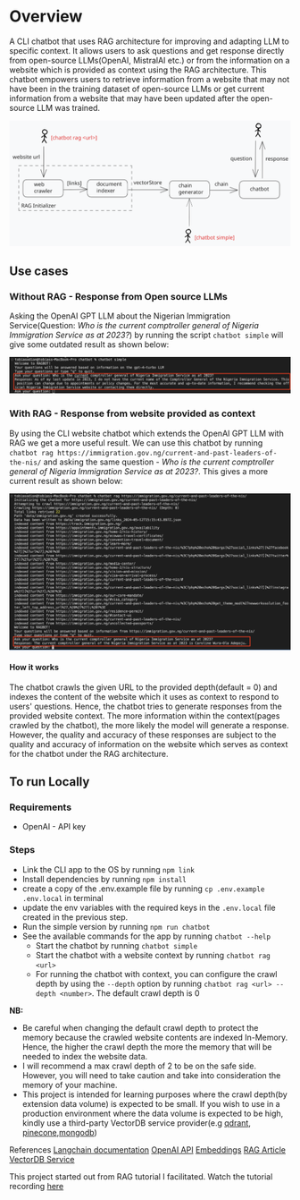 # Overview

A CLI chatbot that uses RAG architecture for improving and adapting LLM to specific context. It allows users to ask questions and get response directly from open-source LLMs(OpenAI, MistralAI etc.) or from the information on a website which is provided as context using the RAG architecture. This chatbot empowers users to retrieve information from a website that may not have been in the training dataset of open-source LLMs or get current information from a website that may have been updated after the open-source LLM was trained.

![RAGBOT DFD](documentation/RAGBOT.svg)

## Use cases

### Without RAG - Response from Open source LLMs

Asking the OpenAI GPT LLM about the Nigerian Immigration Service(Question: _Who is the current comptroller general of Nigeria Immigration Service as at 2023?_) by running the script `chatbot simple` will give some outdated result as shown below:

![result without RAG](documentation/result.png)

### With RAG - Response from website provided as context

By using the CLI website chatbot which extends the OpenAI GPT LLM with RAG we get a more useful result. We can use this chatbot by running `chatbot rag https://immigration.gov.ng/current-and-past-leaders-of-the-nis/` and asking the same question - _Who is the current comptroller general of Nigeria Immigration Service as at 2023?_. This gives a more current result as shown below:

![result with RAG](documentation/result_with_rag.png)

#### How it works

The chatbot crawls the given URL to the provided depth(default = 0) and indexes the content of the website which it uses as context to respond to users' questions. Hence, the chatbot tries to generate responses from the provided website context. The more information within the context(pages crawled by the chatbot), the more likely the model will generate a response. However, the quality and accuracy of these responses are subject to the quality and accuracy of information on the website which serves as context for the chatbot under the RAG architecture.

## To run Locally

### Requirements

- OpenAI - API key

### Steps

- Link the CLI app to the OS by running `npm link`
- Install dependencies by running `npm install`
- create a copy of the .env.example file by running `cp .env.example .env.local` in terminal
- update the env variables with the required keys in the `.env.local` file created in the previous step.
- Run the simple version by running `npm run chatbot`
- See the available commands for the app by running `chatbot --help`
  - Start the chatbot by running `chatbot simple`
  - Start the chatbot with a website context by running `chatbot rag <url>`
  - For running the chatbot with context, you can configure the crawl depth by using the `--depth` option by running `chatbot rag <url> --depth <number>`. The default crawl depth is 0

**NB:**

- Be careful when changing the default crawl depth to protect the memory because the crawled website contents are indexed In-Memory. Hence, the higher the crawl depth the more the memory that will be needed to index the website data.
- I will recommend a max crawl depth of 2 to be on the safe side. However, you will need to take caution and take into consideration the memory of your machine.
- This project is intended for learning purposes where the crawl depth(by extension data volume) is expected to be small. If you wish to use in a production environment where the data volume is expected to be high, kindly use a third-party VectorDB service provider(e.g [qdrant](https://qdrant.tech/), [pinecone](https://www.pinecone.io/),[mongodb](https://www.mongodb.com/docs/atlas/atlas-vector-search/tutorials/vector-search-quick-start/#objectives))

References
[Langchain documentation](https://js.langchain.com/docs/get_started/quickstart)
[OpenAI API](https://platform.openai.com/api-keys)
[Embeddings](https://platform.openai.com/docs/guides/embeddings)
[RAG Article](https://medium.com/@bijit211987/rag-vs-vectordb-2c8cb3e0ee52)
[VectorDB Service](https://qdrant.tech/)

This project started out from RAG tutorial I facilitated. Watch the tutorial recording [here](https://drive.google.com/file/d/1goNpRpVwbPUdBUx5CHHMY8kBMS9SW05I/view?usp=drive_link)
